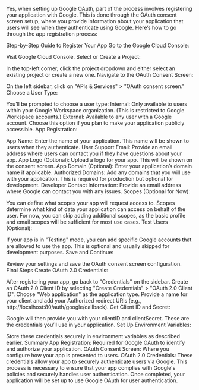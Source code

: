 
Yes, when setting up Google OAuth, part of the process involves registering your application with Google. This is done through the OAuth consent screen setup, where you provide information about your application that users will see when they authenticate using Google. Here’s how to go through the app registration process:

Step-by-Step Guide to Register Your App
Go to the Google Cloud Console:

Visit Google Cloud Console.
Select or Create a Project:

In the top-left corner, click the project dropdown and either select an existing project or create a new one.
Navigate to the OAuth Consent Screen:

On the left sidebar, click on "APIs & Services" > "OAuth consent screen."
Choose a User Type:

You’ll be prompted to choose a user type:
Internal: Only available to users within your Google Workspace organization. (This is restricted to Google Workspace accounts.)
External: Available to any user with a Google account. Choose this option if you plan to make your application publicly accessible.
App Registration:

App Name: Enter the name of your application. This name will be shown to users when they authenticate.
User Support Email: Provide an email address where users can contact you if they have questions about your app.
App Logo (Optional): Upload a logo for your app. This will be shown on the consent screen.
App Domain (Optional): Enter your application’s domain name if applicable.
Authorized Domains: Add any domains that you will use with your application. This is required for production but optional for development.
Developer Contact Information: Provide an email address where Google can contact you with any issues.
Scopes (Optional for Now):

You can define what scopes your app will request access to. Scopes determine what kind of data your application can access on behalf of the user. For now, you can skip adding additional scopes, as the basic profile and email scopes will be sufficient for most use cases.
Test Users (Optional):

If your app is in "Testing" mode, you can add specific Google accounts that are allowed to use the app. This is optional and usually skipped for development purposes.
Save and Continue:

Review your settings and save the OAuth consent screen configuration.
Final Steps
Create OAuth 2.0 Credentials:

After registering your app, go back to "Credentials" on the sidebar.
Create an OAuth 2.0 Client ID by selecting "Create Credentials" > "OAuth 2.0 Client ID".
Choose "Web application" as the application type.
Provide a name for your client and add your Authorized redirect URIs (e.g., http://localhost:80/auth/google/callback).
Get Client ID and Secret:

Google will then provide you with your clientID and clientSecret. These are the credentials you’ll use in your application.
Set Up Environment Variables:

Store these credentials securely in environment variables as described earlier.
Summary
App Registration: Required for Google OAuth to identify and authorize your application.
OAuth Consent Screen: Where you configure how your app is presented to users.
OAuth 2.0 Credentials: These credentials allow your app to securely authenticate users via Google.
This process is necessary to ensure that your app complies with Google's policies and securely handles user authentication. Once completed, your application will be set up to use Google OAuth for user authentication.






